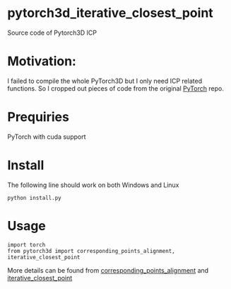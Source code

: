 # pytorch3d_iterative_closest_point
Source code of Pytorch3D ICP

# Motivation:
I failed to compile the whole PyTorch3D but I only need ICP related functions. So I cropped out pieces of code from the original [PyTorch](https://github.com/facebookresearch/pytorch3d/tree/main/pytorch3d) repo.

# Prequiries
PyTorch with cuda support

# Install
The following line should work on both Windows and Linux

`python install.py`

# Usage
```
import torch
from pytorch3d import corresponding_points_alignment, iterative_closest_point
```
More details can be found from [corresponding_points_alignment](https://pytorch3d.readthedocs.io/en/latest/modules/ops.html#pytorch3d.ops.corresponding_points_alignment) and [iterative_closest_point](https://pytorch3d.readthedocs.io/en/latest/modules/ops.html#pytorch3d.ops.iterative_closest_point)
